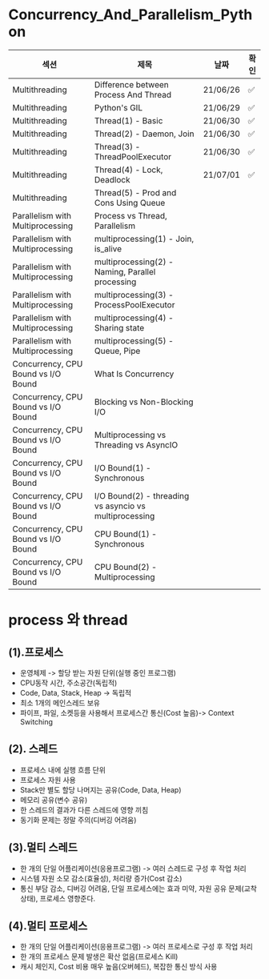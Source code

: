 # Concurrency_And_Parallelism_Python


|섹션|제목|날짜|확인|
|---|----|----|---|
|Multithreading|Difference between Process And Thread|21/06/26|✅|
|Multithreading|Python's GIL|21/06/29|✅|
|Multithreading|Thread(1) - Basic|21/06/30|✅|
|Multithreading|Thread(2) - Daemon, Join|21/06/30|✅|
|Multithreading|Thread(3) - ThreadPoolExecutor|21/06/30|✅|
|Multithreading|Thread(4) - Lock, Deadlock|21/07/01|✅|
|Multithreading|Thread(5) - Prod and Cons Using Queue|||
|Parallelism with Multiprocessing|Process vs Thread, Parallelism|||
|Parallelism with Multiprocessing|multiprocessing(1) - Join, is_alive|||
|Parallelism with Multiprocessing|multiprocessing(2) - Naming, Parallel processing|||
|Parallelism with Multiprocessing|multiprocessing(3) - ProcessPoolExecutor|||
|Parallelism with Multiprocessing|multiprocessing(4) - Sharing state|||
|Parallelism with Multiprocessing|multiprocessing(5) - Queue, Pipe|||
|Concurrency, CPU Bound vs I/O Bound|What Is Concurrency|||
|Concurrency, CPU Bound vs I/O Bound|Blocking vs Non-Blocking I/O|||
|Concurrency, CPU Bound vs I/O Bound|Multiprocessing vs Threading vs AsyncIO|||
|Concurrency, CPU Bound vs I/O Bound|I/O Bound(1) - Synchronous|||
|Concurrency, CPU Bound vs I/O Bound|I/O Bound(2) - threading vs asyncio vs multiprocessing|||
|Concurrency, CPU Bound vs I/O Bound|CPU Bound(1) - Synchronous|||
|Concurrency, CPU Bound vs I/O Bound|CPU Bound(2) - Multiprocessing|||


# process 와 thread

## (1).프로세스
   - 운영체제 -> 할당 받는 자원 단위(실행 중인 프로그램)
   - CPU동작 시간, 주소공간(독립적)
   - Code, Data, Stack, Heap -> 독립적
   - 최소 1개의 메인스레드 보유
   - 파이프, 파일, 소켓등을 사용해서 프로세스간 통신(Cost 높음)-> Context Switching

## (2). 스레드
   - 프로세스 내에 실행 흐름 단위
   - 프로세스 자원 사용
   - Stack만 별도 할당 나머지는 공유(Code, Data, Heap)
   - 메모리 공유(변수 공유)
   - 한 스레드의 결과가 다른 스레드에 영향 끼침
   - 동기화 문제는 정말 주의(디버깅 어려움)

## (3).멀티 스레드
   - 한 개의 단일 어플리케이션(응용프로그램) -> 여러 스레드로 구성 후 작업 처리
   - 시스템 자원 소모 감소(효율성), 처리량 증가(Cost 감소)
   - 통신 부담 감소, 디버깅 어려움, 단일 프로세스에는 효과 미약, 자원 공유 문제(교착상태), 프로세스 영향준다.

## (4).멀티 프로세스
   - 한 개의 단일 어플리케이션(응용프로그램) -> 여러 프로세스로 구성 후 작업 처리
   - 한 개의 프로세스 문제 발생은 확산 없음(프로세스 Kill)
   - 캐시 체인지, Cost 비용 매우 높음(오버헤드), 복잡한 통신 방식 사용




